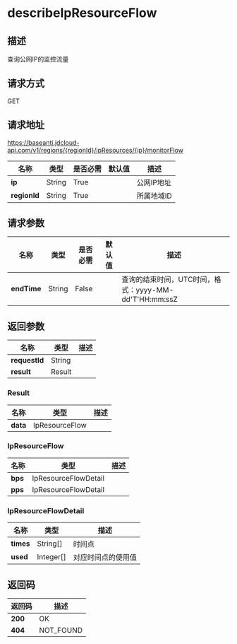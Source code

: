 # describeIpResourceFlow


## 描述
查询公网IP的监控流量

## 请求方式
GET

## 请求地址
https://baseanti.jdcloud-api.com/v1/regions/{regionId}/ipResources/{ip}/monitorFlow

|名称|类型|是否必需|默认值|描述|
|---|---|---|---|---|
|**ip**|String|True||公网IP地址|
|**regionId**|String|True||所属地域ID|

## 请求参数
|名称|类型|是否必需|默认值|描述|
|---|---|---|---|---|
|**endTime**|String|False||查询的结束时间，UTC时间，格式：yyyy-MM-dd'T'HH:mm:ssZ|


## 返回参数
|名称|类型|描述|
|---|---|---|
|**requestId**|String||
|**result**|Result||


### <a name="Result">Result</a>
|名称|类型|描述|
|---|---|---|
|**data**|IpResourceFlow||
### <a name="IpResourceFlow">IpResourceFlow</a>
|名称|类型|描述|
|---|---|---|
|**bps**|IpResourceFlowDetail||
|**pps**|IpResourceFlowDetail||
### <a name="IpResourceFlowDetail">IpResourceFlowDetail</a>
|名称|类型|描述|
|---|---|---|
|**times**|String[]|时间点|
|**used**|Integer[]|对应时间点的使用值|

## 返回码
|返回码|描述|
|---|---|
|**200**|OK|
|**404**|NOT_FOUND|

